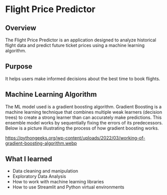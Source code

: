 # Flight Price Predictor

## Overview

The Flight Price Predictor is an application designed to analyze historical flight data and predict future ticket prices using a machine learning algorithm.

## Purpose

It helps users make informed decisions about the best time to book flights.

## Machine Learning Algorithm

The ML model used is a gradient boosting algorithm. Gradient Boosting is a machine learning technique that combines multiple weak learners (decision trees) to create a strong learner than can accurately make predictions. This ensemble model works by sequentially fixing the errors of its predecessors. Below is a picture illustrating the process of how gradient boosting works.

https://pythongeeks.org/wp-content/uploads/2022/03/working-of-gradient-boosting-algorithm.webp

## What I learned

- Data cleaning and manipulation
- Exploratory Data Analysis
- How to work with machine learning libraries
- How to use Streamlit and Python virtual environments
